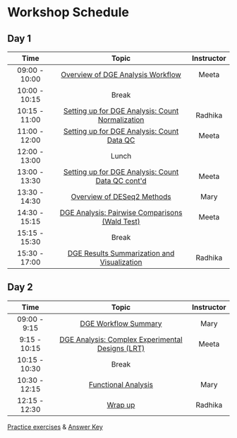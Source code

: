 # Workshop Schedule

## Day 1

| Time            |  Topic  | Instructor |
|:------------------------:|:------------------------------------------------:|:--------:|
|09:00 - 10:00 | [Overview of DGE Analysis Workflow](https://hbctraining.github.io/DGE_workshop/lessons/01_DGE_setup_and_overview.html) | Meeta |
|10:00 - 10:15 | Break | |
|10:15 - 11:00 | [Setting up for DGE Analysis: Count Normalization](https://hbctraining.github.io/DGE_workshop/lessons/02_DGE_count_normalization.html) | Radhika |
|11:00 - 12:00 | [Setting up for DGE Analysis: Count Data QC](https://hbctraining.github.io/DGE_workshop/lessons/03_DGE_QC_analysis.html) | Meeta |
|12:00 - 13:00 | Lunch | |
|13:00 - 13:30 | [Setting up for DGE Analysis: Count Data QC cont'd](https://hbctraining.github.io/DGE_workshop/lessons/03_DGE_QC_analysis.html#mov10-quality-assessment-and-exploratory-analysis-using-deseq2) | Meeta |
|13:30 - 14:30 | [Overview of DESeq2 Methods](https://hbctraining.github.io/DGE_workshop/lessons/04_DGE_DESeq2_analysis.html) | Mary |
|14:30 - 15:15 | [DGE Analysis: Pairwise Comparisons (Wald Test)](https://hbctraining.github.io/DGE_workshop/lessons/05_DGE_DESeq2_analysis2.html) | Meeta |
|15:15 - 15:30 | Break | |
|15:30 - 17:00 | [DGE Results Summarization and Visualization](https://hbctraining.github.io/DGE_workshop/lessons/06_DGE_visualizing_results.html) | Radhika |

## Day 2

| Time            |  Topic  | Instructor |
|:------------------------:|:------------------------------------------------:|:--------:|
|09:00 - 9:15 | [DGE Workflow Summary](https://hbctraining.github.io/DGE_workshop/lessons/07_DGE_summarizing_workflow.html) | Mary |
|9:15 - 10:15 | [DGE Analysis: Complex Experimental Designs (LRT)](https://hbctraining.github.io/DGE_workshop/lessons/08_DGE_LRT.html) | Meeta|
|10:15 - 10:30 | Break | |
|10:30 - 12:15 | [Functional Analysis](https://hbctraining.github.io/DGE_workshop/lessons/09_functional_analysis.html) | Mary |
|12:15 - 12:30|[Wrap up](https://hbctraining.github.io/Intro-to-R-with-DGE/lectures/Workshop_wrapup.pdf) | Radhika|


[Practice exercises](https://hbctraining.github.io/DGE_workshop/exercises/DGE_analysis_exercises.html) & [Answer Key](https://hbctraining.github.io/DGE_workshop/exercises/DGE_analysis_exercises%20answer_key.html)
